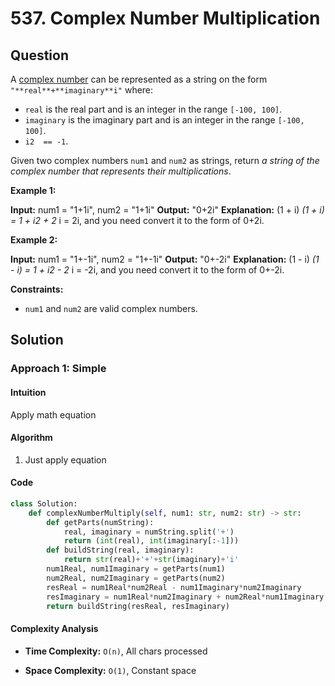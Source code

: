 
# 537. Complex Number Multiplication

## Question

A  [complex number](https://en.wikipedia.org/wiki/Complex_number)  can be represented as a string on the form  `"**real**+**imaginary**i"`  where:

- `real`  is the real part and is an integer in the range  `[-100, 100]`.
- `imaginary`  is the imaginary part and is an integer in the range  `[-100, 100]`.
- `i2  == -1`.

Given two complex numbers  `num1`  and  `num2`  as strings, return  _a string of the complex number that represents their multiplications_.

**Example 1:**

**Input:** num1 = "1+1i", num2 = "1+1i"
**Output:** "0+2i"
**Explanation:** (1 + i) *(1 + i) = 1 + i2 + 2* i = 2i, and you need convert it to the form of 0+2i.

**Example 2:**

**Input:** num1 = "1+-1i", num2 = "1+-1i"
**Output:** "0+-2i"
**Explanation:** (1 - i) *(1 - i) = 1 + i2 - 2* i = -2i, and you need convert it to the form of 0+-2i.

**Constraints:**

- `num1`  and  `num2`  are valid complex numbers.

## Solution

### Approach 1: Simple

#### Intuition

Apply math equation

#### Algorithm

1. Just apply equation

#### Code

```python
class Solution:
    def complexNumberMultiply(self, num1: str, num2: str) -> str:
        def getParts(numString):
            real, imaginary = numString.split('+')
            return (int(real), int(imaginary[:-1]))
        def buildString(real, imaginary):
            return str(real)+'+'+str(imaginary)+'i'
        num1Real, num1Imaginary = getParts(num1)
        num2Real, num2Imaginary = getParts(num2)
        resReal = num1Real*num2Real - num1Imaginary*num2Imaginary
        resImaginary = num1Real*num2Imaginary + num2Real*num1Imaginary
        return buildString(resReal, resImaginary)
```

#### Complexity Analysis

- **Time Complexity:**  `O(n)`, All chars processed

- **Space Complexity:**  `O(1)`, Constant space
